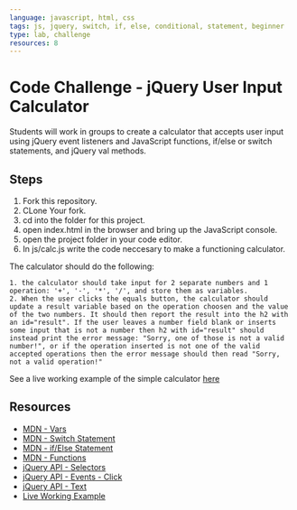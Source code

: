 ```yaml
---
language: javascript, html, css
tags: js, jquery, switch, if, else, conditional, statement, beginner
type: lab, challenge
resources: 8
---
```


# Code Challenge - jQuery User Input Calculator

Students will work in groups to create a calculator that accepts user input using jQuery event listeners and JavaScript functions, if/else or switch statements, and jQuery val methods.

## Steps

1. Fork this repository.
2. CLone Your fork.
3. cd into the folder for this project.
4. open index.html in the browser and bring up the JavaScript console.
5. open the project folder in your code editor.
6. In js/calc.js write the code neccesary to make a functioning calculator.  

  The calculator should do the following:  

    1. the calculator should take input for 2 separate numbers and 1 operation: '+', '-', '*', '/', and store them as variables.
    2. When the user clicks the equals button, the calculator should update a result variable based on the operation choosen and the value of the two numbers. It should then report the result into the h2 with an id="result". If the user leaves a number field blank or inserts some input that is not a number then h2 with id="result" should instead print the error message: "Sorry, one of those is not a valid number!", or if the operation inserted is not one of the valid accepted operations then the error message should then read "Sorry, not a valid operation!"

See a live working example of the simple calculator [here](http://flatiron-school-curriculum.github.io/fe-jquery-user-input-calc/)

## Resources

 * [MDN - Vars](https://developer.mozilla.org/en-US/docs/Web/JavaScript/Reference/Statements/var)
 * [MDN - Switch Statement](https://developer.mozilla.org/en-US/docs/Web/JavaScript/Reference/Statements/switch)
 * [MDN - if/Else Statement](https://developer.mozilla.org/en-US/docs/Web/JavaScript/Reference/Statements/if...else)
 * [MDN - Functions](https://developer.mozilla.org/en-US/docs/Web/JavaScript/Reference/Statements/function)
 * [jQuery API - Selectors](http://api.jquery.com/category/selectors/)
 * [jQuery API - Events - Click](http://api.jquery.com/click/)
 * [jQuery API - Text](http://api.jquery.com/text/)
 * [Live Working Example](http://flatiron-school-curriculum.github.io/fe-jquery-user-input-calc/)